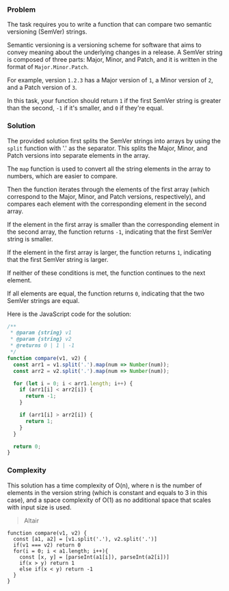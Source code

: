 ### Problem
The task requires you to write a function that can compare two semantic versioning (SemVer) strings.

Semantic versioning is a versioning scheme for software that aims to convey meaning about the underlying changes in a release. A SemVer string is composed of three parts: Major, Minor, and Patch, and it is written in the format of `Major.Minor.Patch`.

For example, version `1.2.3` has a Major version of `1`, a Minor version of `2`, and a Patch version of `3`.

In this task, your function should return `1` if the first SemVer string is greater than the second, `-1` if it's smaller, and `0` if they're equal.

### Solution
The provided solution first splits the SemVer strings into arrays by using the `split` function with '.' as the separator. This splits the Major, Minor, and Patch versions into separate elements in the array.

The `map` function is used to convert all the string elements in the array to numbers, which are easier to compare.

Then the function iterates through the elements of the first array (which correspond to the Major, Minor, and Patch versions, respectively), and compares each element with the corresponding element in the second array.

If the element in the first array is smaller than the corresponding element in the second array, the function returns `-1`, indicating that the first SemVer string is smaller.

If the element in the first array is larger, the function returns `1`, indicating that the first SemVer string is larger.

If neither of these conditions is met, the function continues to the next element.

If all elements are equal, the function returns `0`, indicating that the two SemVer strings are equal.

Here is the JavaScript code for the solution:

```javascript
/**
 * @param {string} v1
 * @param {string} v2
 * @returns 0 | 1 | -1
 */
function compare(v1, v2) {
  const arr1 = v1.split('.').map(num => Number(num));
  const arr2 = v2.split('.').map(num => Number(num));

  for (let i = 0; i < arr1.length; i++) {
    if (arr1[i] < arr2[i]) {
      return -1;
    }

    if (arr1[i] > arr2[i]) {
      return 1;
    }
  }

  return 0;
}
```

### Complexity

This solution has a time complexity of O(n), where n is the number of elements in the version string (which is constant and equals to 3 in this case), and a space complexity of O(1) as no additional space that scales with input size is used.

> Altair
```
function compare(v1, v2) {
  const [a1, a2] = [v1.split('.'), v2.split('.')]
  if(v1 === v2) return 0
  for(i = 0; i < a1.length; i++){
    const [x, y] = [parseInt(a1[i]), parseInt(a2[i])]
    if(x > y) return 1
    else if(x < y) return -1
  }
}
```
